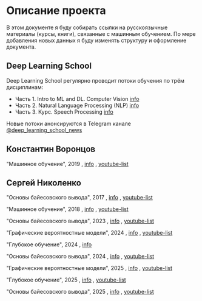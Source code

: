 # Описание проекта

В этом документе я буду собирать ссылки на русскоязычные материалы (курсы, книги), связанные с машинным обучением. По мере добавления новых данных я буду изменять структуру и оформление документа.

## Deep Learning School

Deep Learning School регулярно проводит потоки обучения по трём дисциплинам:

- Часть 1. Intro to ML and DL. Computer Vision [info](https://dls.samcs.ru/part1)
- Часть 2. Natural Language Processing (NLP) [info](https://dls.samcs.ru/part2)
- Часть 3. Курс. Speech Processing [info](https://dls.samcs.ru/speech)

Новые потоки анонсируются в Telegram канале [@deep_learning_school_news](https://t.me/deep_learning_school_news) 

## Константин Воронцов

"Машинное обучение", 2019
, [info](https://ya-r.ru/2020/05/07/vorontsov-kurs-mashinnoe-obuchenie-2019-shkola-analiza-dannyh/)
, [youtube-list](https://www.youtube.com/watch?v=SZkrxWhI5qM&list=PLJOzdkh8T5krxc4HsHbB8g8f0hu7973fK)

## Сергей Николенко

"Основы байесовского вывода", 2017
, [info](https://www.lektorium.tv/lecture/30977)
, [youtube-list](https://www.youtube.com/playlist?list=PL-_cKNuVAYAU0vPERG07V2B_fykSxiL7z)

"Машинное обучение", 2018
, [info](https://www.lektorium.tv/node/32187)
, [youtube-list](https://www.youtube.com/playlist?list=PL-_cKNuVAYAWXoVzVEDCT-usTEBHUf4AF)

"Основы байесовского вывода", 2023
, [info](https://www.sergeynikolenko.ru/en/courses/mlspsu2023-1)
, [youtube-list](https://www.youtube.com/playlist?list=PLwdBkWbW0oHEg_KSXzUo6tGcrloire0lY)

"Графические вероятностные модели", 2024
, [info](https://www.sergeynikolenko.ru/en/courses/mlspsu2023-2)
, [youtube-list](https://www.youtube.com/playlist?list=PLwdBkWbW0oHHQxuDucbsPJ1CrTaM9ZeCZ)

"Глубокое обучение", 2024
, [info](https://www.sergeynikolenko.ru/en/courses/mlspsu2023-3)

"Основы байесовского вывода", 2024
, [info](https://www.sergeynikolenko.ru/en/courses/mlspsu2024)
, [youtube-list](https://www.youtube.com/playlist?list=PLwdBkWbW0oHEIHjSp0DQ79-scZRH1-QNj)

"Графические вероятностные модели", 2025
, [info](https://www.sergeynikolenko.ru/en/courses/mlspsu2024-2)
, [youtube-list](https://www.youtube.com/playlist?list=PLwdBkWbW0oHHqjirDmIlLb_ynmLXzcXYj)

"Глубокое обучение", 2025
, [info](https://www.sergeynikolenko.ru/en/courses/mlspsu2024-3)
, [youtube-list](https://www.youtube.com/playlist?list=PLwdBkWbW0oHF36Mn6e9V2lxY-y_KW6k_P)

"Основы байесовского вывода", 2025
, [info](https://www.sergeynikolenko.ru/en/courses/spsu2025-bayes)
, [youtube-list](https://www.youtube.com/playlist?list=PLwdBkWbW0oHGC6XN2t-1ae-seU166k74U)
